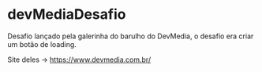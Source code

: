 # devMediaDesafio

Desafio lançado pela galerinha do barulho do DevMedia, o desafio era criar um botão de loading.

Site deles -> https://www.devmedia.com.br/

